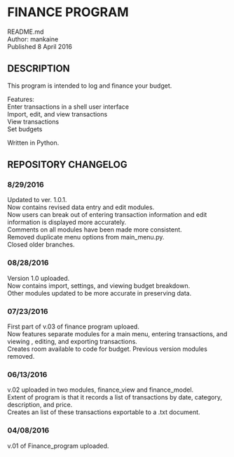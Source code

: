 # FINANCE PROGRAM
README.md<br />
Author: mankaine<br />
Published 8 April 2016<br />

## DESCRIPTION
This program is intended to log and finance your budget. <br />

Features:<br />
Enter transactions in a shell user interface<br />
Import, edit, and view transactions<br />
View transactions<br />
Set budgets<br />

Written in Python.<br />

## REPOSITORY CHANGELOG
### 8/29/2016
Updated to ver. 1.0.1. <br />
Now contains revised data entry and edit modules. <br />
Now users can break out of entering transaction information and edit information is displayed more accurately. <br />
Comments on all modules have been made more consistent. <br />
Removed duplicate menu options from main_menu.py.<br />
Closed older branches.<br />

### 08/28/2016
Version 1.0 uploaded. <br />
Now contains import, settings, and viewing budget breakdown. <br />
Other modules updated to be more accurate in preserving data.<br />

### 07/23/2016
First part of v.03 of finance program uploaed. <br />
Now features separate modules for a main menu, entering transactions, and viewing , editing, and exporting transactions. <br />
Creates room available to code for budget. Previous version modules removed.<br />

### 06/13/2016
v.02 uploaded in two modules, finance_view and finance_model.<br />
Extent of program is that it records a list of transactions by date, category, description, and price.<br />
Creates an list of these transactions exportable to a .txt document.<br />
 
### 04/08/2016
v.01 of Finance_program uploaded.
